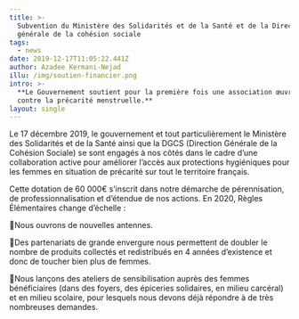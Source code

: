 ```yaml
---
title: >-
  Subvention du Ministère des Solidarités et de la Santé et de la Direction
  générale de la cohésion sociale
tags:
  - news
date: 2019-12-17T11:05:22.441Z
author: Azadee Kermani-Nejad
illu: /img/soutien-financier.png
intro: >-
  **Le Gouvernement soutient pour la première fois une association œuvrant
  contre la précarité menstruelle.**
layout: single
---
```

Le 17 décembre 2019, le gouvernement et tout particulièrement le Ministère des Solidarités et de la Santé ainsi que la DGCS (Direction Générale de la Cohésion Sociale) se sont engagés à nos côtés dans le cadre d’une collaboration active pour améliorer l’accès aux protections hygiéniques pour les femmes en situation de précarité sur tout le territoire français. 



Cette dotation de 60 000€ s’inscrit dans notre démarche de pérennisation, de  professionnalisation et d’étendue de nos actions.  En 2020, Règles Élémentaires change d’échelle : 

📍Nous ouvrons de nouvelles antennes.

📍Des partenariats de grande envergure nous permettent de doubler le nombre de produits collectés et redistribués en 4 années d’existence et donc de toucher bien plus de femmes. 

📍Nous lançons des ateliers de sensibilisation auprès des femmes bénéficiaires (dans des foyers, des épiceries solidaires, en milieu carcéral) et en milieu scolaire, pour lesquels nous devons déjà répondre à de très nombreuses demandes.
